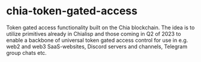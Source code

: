 # chia-token-gated-access
Token gated access functionality built on the Chia blockchain.
The idea is to utilize primitives already in Chialisp and those coming in Q2 of 2023 to enable a backbone of universal token gated access control for use in e.g. web2 and web3 SaaS-websites, Discord servers and channels, Telegram group chats etc. 
